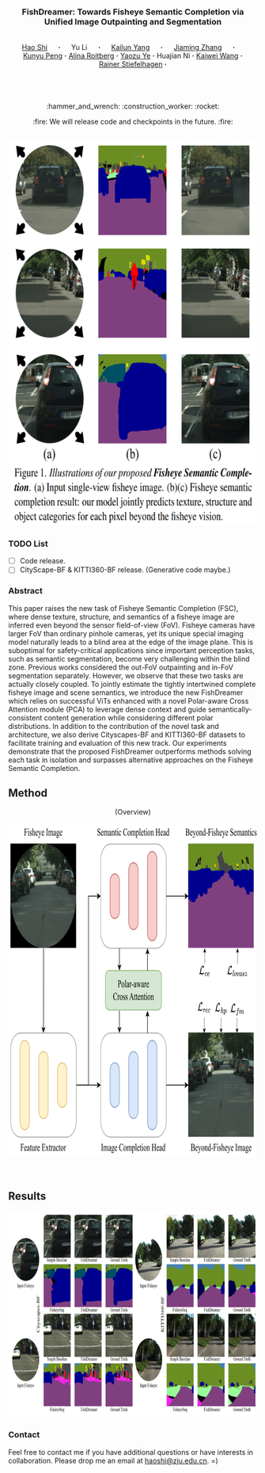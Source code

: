 ### <p align="center">FishDreamer: Towards Fisheye Semantic Completion via Unified Image Outpainting and Segmentation
<br>
<div align="center">
  <a href="https://www.researchgate.net/profile/Shi-Hao-10" target="_blank">Hao&nbsp;Shi</a> &emsp; <b>&middot;</b> &emsp;
  Yu&nbsp;Li</a> &emsp; <b>&middot;</b> &emsp;
  <a href="https://www.researchgate.net/profile/Kailun-Yang" target="_blank">Kailun&nbsp;Yang</a> &emsp; <b>&middot;</b> &emsp;
  <a href="https://www.researchgate.net/profile/Jiaming-Zhang-10" target="_blank">Jiaming&nbsp;Zhang</a> &emsp; <b>&middot;</b> &emsp;
  <a href="https://www.researchgate.net/profile/Kunyu-Peng" target="_blank">Kunyu&nbsp;Peng</a> <b>&middot;</b>
  <a href="https://www.researchgate.net/profile/Alina-Roitberg-2" target="_blank">Alina&nbsp;Roitberg</a> <b>&middot;</b>
  <a href="https://www.researchgate.net/profile/Yaozu-Ye" target="_blank">Yaozu&nbsp;Ye</a> <b>&middot;</b>
  Huajian&nbsp;Ni</a> <b>&middot;</b>
  <a href="https://www.researchgate.net/profile/Kaiwei-Wang-4" target="_blank">Kaiwei&nbsp;Wang</a> <b>&middot;</b>
  <a href="https://www.researchgate.net/profile/Rainer-Stiefelhagen" target="_blank">Rainer&nbsp;Stiefelhagen</a> <b>&middot;</b>
  <br> <br>

[comment]: <> (  <a href="https://arxiv.org/pdf/2211.11293.pdf" target="_blank">Paper</a>)

####

[comment]: <> (<a href="https://arxiv.org/" target="_blank">Paper</a> &emsp;)

[comment]: <> (  <a href="https://arxiv.org/" target="_blank">Demo Video &#40;Youtube&#41;</a> &emsp;)

[comment]: <> (  <a href="https://arxiv.org/" target="_blank">演示视频 &#40;B站&#41;</a> &emsp;)
</div>
<br>
<p align="center">:hammer_and_wrench: :construction_worker: :rocket:</p>
<p align="center">:fire: We will release code and checkpoints in the future. :fire:</p>
<br>

<div align=center><img src="assets/teaser.png" width="661" height="777" /></div>

[comment]: <> (### Update)

[comment]: <> (- 2022.11.21 Release the [arXiv]&#40;https://arxiv.org/abs/2211.11293&#41; version with supplementary materials.)

### TODO List
- [ ] Code release. 
- [ ] CityScape-BF & KITTI360-BF release. (Generative code maybe.)

### Abstract
This paper raises the new task of Fisheye Semantic Completion (FSC), where dense texture, structure, and semantics of a fisheye image are inferred even beyond the sensor field-of-view (FoV).
Fisheye cameras have larger FoV than ordinary pinhole cameras, yet its unique special imaging model naturally leads to a blind area at the edge of the image plane.
This is suboptimal for safety-critical applications since   important perception tasks, such as semantic segmentation, become very challenging within the blind zone.
Previous works  considered the out-FoV outpainting  and in-FoV segmentation separately. 
However, we observe that these two tasks are actually closely coupled. 
To jointly estimate the tightly intertwined complete fisheye image and scene semantics, we introduce the new FishDreamer which relies on successful ViTs enhanced with a novel Polar-aware Cross Attention module (PCA)  to leverage dense context and guide semantically-consistent content generation while considering different polar distributions.
In addition to the contribution of the novel task and architecture, we also derive Cityscapes-BF and KITTI360-BF datasets to facilitate training and evaluation of this new track. Our experiments demonstrate that the proposed FishDreamer outperforms methods solving each task in isolation and surpasses alternative approaches on the Fisheye Semantic Completion. 

## Method

<p align="center">
    (Overview)
</p>
<p align="center">
    <div align=center><img src="assets/method.png" width="800" height="674" /></div>
<br><br>

## Results
<div align=center><img src="assets/compare.png" width="800" height="416" /></div>

[comment]: <> (### Citation)

[comment]: <> (   If you find our paper or repo useful, please consider citing our paper:)

[comment]: <> (   ```bibtex)

[comment]: <> (   @article{shi2022flowlens,)

[comment]: <> (  title={FlowLens: Seeing Beyond the FoV via Flow-guided Clip-Recurrent Transformer},)

[comment]: <> (  author={Shi, Hao and Jiang, Qi and Yang, Kailun and Yin, Xiaoting and Wang, Kaiwei},)

[comment]: <> (  journal={arXiv preprint arXiv:2211.11293},)

[comment]: <> (  year={2022})

[comment]: <> (})

[comment]: <> (   ```)

### Contact
Feel free to contact me if you have additional questions or have interests in collaboration. Please drop me an email at haoshi@zju.edu.cn. =)
